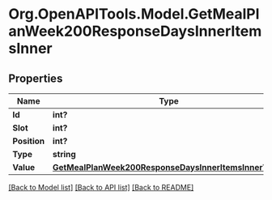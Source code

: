 # Org.OpenAPITools.Model.GetMealPlanWeek200ResponseDaysInnerItemsInner

## Properties

Name | Type | Description | Notes
------------ | ------------- | ------------- | -------------
**Id** | **int?** |  | 
**Slot** | **int?** |  | 
**Position** | **int?** |  | 
**Type** | **string** |  | 
**Value** | [**GetMealPlanWeek200ResponseDaysInnerItemsInnerValue**](GetMealPlanWeek200ResponseDaysInnerItemsInnerValue.md) |  | [optional] 

[[Back to Model list]](../README.md#documentation-for-models) [[Back to API list]](../README.md#documentation-for-api-endpoints) [[Back to README]](../README.md)

